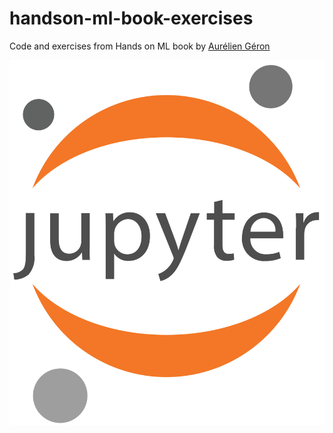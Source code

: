 # handson-ml-book-exercises
Code and exercises from Hands on ML book by [Aurélien Géron](https://github.com/ageron/handson-ml2)

![](jupyter_logo.png)

